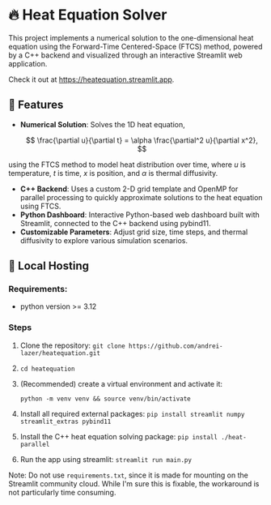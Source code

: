 # 🔥 Heat Equation Solver

This project implements a numerical solution to the one-dimensional heat equation using the Forward-Time Centered-Space (FTCS) method, powered by 
a C++ backend and visualized through an interactive Streamlit web application.

Check it out at <a href="https://heatequation.streamlit.app" target="_blank">https://heatequation.streamlit.app</a>.

## 🚀 Features
- **Numerical Solution**: Solves the 1D heat equation, 

    $$
        \frac{\partial u}{\partial t} = \alpha \frac{\partial^2 u}{\partial x^2},
    $$

using the FTCS method to model heat distribution over time, where $u$ is 
temperature, $t$ is time, $x$ is position, and $\alpha$ is thermal diffusivity.
- **C++ Backend**: Uses a custom 2-D grid template and OpenMP for parallel processing to quickly
  approximate solutions to the heat equation using FTCS.
- **Python Dashboard**: Interactive Python-based web dashboard built with Streamlit, connected to
the C++ backend using pybind11.
- **Customizable Parameters**: Adjust grid size, time steps, and thermal diffusivity to explore various 
simulation scenarios.

## 🔧 Local Hosting

### Requirements: 
- python version >= 3.12

### Steps
1. Clone the repository: `git clone https://github.com/andrei-lazer/heatequation.git`
2. `cd heatequation`
3. (Recommended) create a virtual environment and activate it:

    `python -m venv venv && source venv/bin/activate`
3. Install all required external packages: `pip install streamlit numpy streamlit_extras pybind11`
4. Install the C++ heat equation solving package: `pip install ./heat-parallel`
5. Run the app using streamlit: `streamlit run main.py`

Note: Do not use `requirements.txt`, since it is made for mounting on the Streamlit community
cloud. While I'm sure this is fixable, the workaround is not particularly time consuming.
